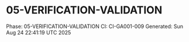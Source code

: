 # 05-VERIFICATION-VALIDATION
Phase: 05-VERIFICATION-VALIDATION
CI: CI-GA001-009
Generated: Sun Aug 24 22:41:19 UTC 2025
